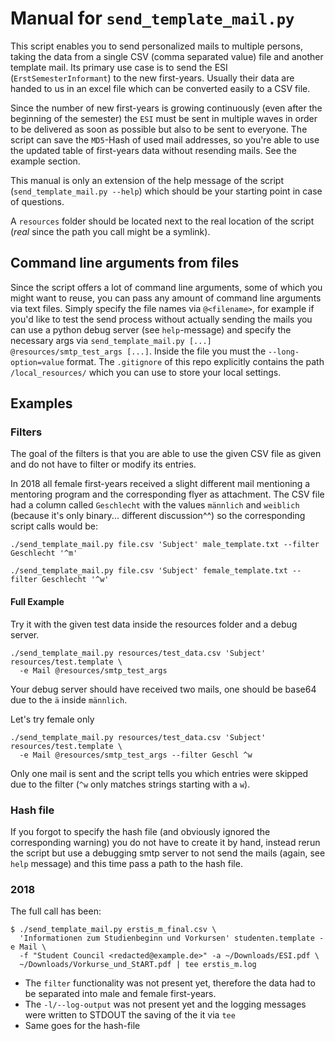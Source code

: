 # Manual for `send_template_mail.py`

This script enables you to send personalized mails to multiple persons, taking the data 
from a single CSV (comma separated value) file and another template mail. Its primary 
use case is to send the ESI (`ErstSemesterInformant`) to the new first-years. Usually 
their data are handed to us in an excel file which can be converted easily to a CSV 
file.

Since the number of new first-years is growing continuously (even after the beginning of 
the semester) the `ESI` must be sent in multiple waves in order to be delivered as soon 
as possible but also to be sent to everyone. The script can save the `MD5`-Hash of used 
mail addresses, so you're able to use the updated table of first-years data without 
resending mails. See the example section.

This manual is only an extension of the help message of the script 
(`send_template_mail.py --help`) which should be your starting point in case of 
questions.

 A `resources` folder should be located next to the real location of the script (*real* 
 since the path you call might be a symlink).

## Command line arguments from files

Since the script offers a lot of command line arguments, some of which you might want to 
reuse, you can pass any amount of command line arguments via text files. Simply specify 
the file names via `@<filename>`, for example if you'd like to test the send process 
without actually sending the mails you can use a python debug server (see 
`help`-message) and specify the necessary args via `send_template_mail.py [...] 
@resources/smtp_test_args [...]`. Inside the file you must the `--long-option=value` 
format.
The `.gitignore` of this repo explicitly contains the path `/local_resources/` 
which you can use to store your local settings.

## Examples

### Filters

The goal of the filters is that you are able to use the given CSV file as given and do 
not have to filter or modify its entries.

In 2018 all female first-years received a slight different mail mentioning a
mentoring program and the corresponding flyer as attachment. The CSV file had 
a column called `Geschlecht` with the values `männlich` and `weiblich` (because it's 
only binary... different discussion^^) so the corresponding script calls would be:

```shell
./send_template_mail.py file.csv 'Subject' male_template.txt --filter Geschlecht '^m' 
```

```shell
./send_template_mail.py file.csv 'Subject' female_template.txt --filter Geschlecht '^w'
```

#### Full Example

Try it with the given test data inside the resources folder and a debug server.

```shell
./send_template_mail.py resources/test_data.csv 'Subject' resources/test.template \
  -e Mail @resources/smtp_test_args
```

Your debug server should have received two mails, one should be base64 due to the `ä` 
inside `männlich`.

Let's try female only

```shell
./send_template_mail.py resources/test_data.csv 'Subject' resources/test.template \
  -e Mail @resources/smtp_test_args --filter Geschl ^w
```

Only one mail is sent and the script tells you which entries were skipped due to the 
filter (`^w` only matches strings starting with a `w`).

### Hash file

If you forgot to specify the hash file (and obviously ignored the corresponding warning) 
you do not have to create it by hand, instead rerun the script but use a debugging smtp 
server to not send the mails (again, see `help` message) and this time pass a path to 
the hash file.

### 2018

The full call has been:

```shell
$ ./send_template_mail.py erstis_m_final.csv \
  'Informationen zum Studienbeginn und Vorkursen' studenten.template -e Mail \
  -f "Student Council <redacted@example.de>" -a ~/Downloads/ESI.pdf \
  ~/Downloads/Vorkurse_und_StART.pdf | tee erstis_m.log
```

- The `filter` functionality was not present yet, therefore the data had to be separated 
into male and female first-years.
- The `-l/--log-output` was not present yet and the logging messages were written to 
STDOUT the saving of the it via `tee`
- Same goes for the hash-file
